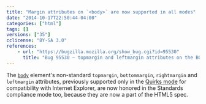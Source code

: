 ```yaml
---
title: "Margin attributes on `<body>` are now supported in all modes"
date: "2014-10-17T22:50:44-04:00"
categories: ["html"]
tags: []
versions: ["35"]
cclicense: "BY-SA 3.0"
references:
    - url: "https://bugzilla.mozilla.org/show_bug.cgi?id=95530"
      title: "Bug 95530 – topmargin and leftmargin attributes on the BODY element should be honored in all modes (not just Quirks mode)"
---
```

The [`body`](https://developer.mozilla.org/docs/Web/HTML/Element/body) element's non-standard `topmargin`, `bottommargin`, `rightmargin` and `leftmargin` attributes, previously supported only in the [Quirks mode](https://developer.mozilla.org/docs/Mozilla_Quirks_Mode_Behavior) for compatibility with Internet Explorer, are now honored in the Standards compliance mode too, because they are now a part of the HTML5 spec.
